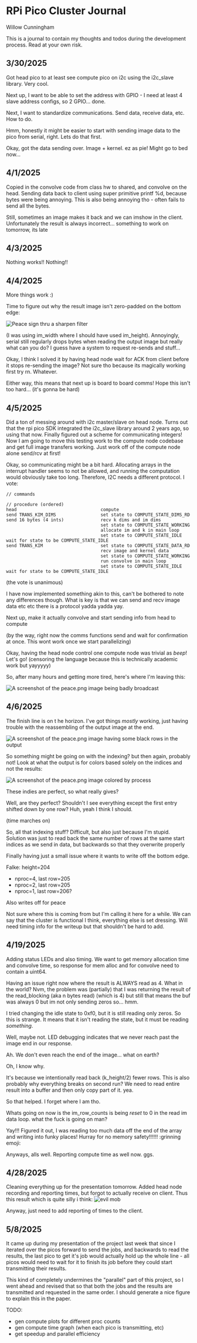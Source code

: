 # RPi Pico Cluster Journal
Willow Cunningham

This is a journal to contain my thoughts and todos during the development process. 
Read at your own risk.

## 3/30/2025

Got head pico to at least see compute pico on i2c using the i2c_slave library.
Very cool.

Next up, I want to be able to set the address with GPIO - I need at least 4 slave address configs, so 2 GPIO... done.

Next, I want to standardize communications. 
Send data, receive data, etc.
How to do.

Hmm, honestly it might be easier to start with sending image data to the pico from serial, right. Lets do that first.

Okay, got the data sending over. Image + kernel. ez as pie! Might go to bed now...

## 4/1/2025

Copied in the convolve code from class hw to shared, and convolve on the head. 
Sending data back to client using super primitive printf %d, because bytes were being annoying.
This is also being annoying tho - often fails to send all the bytes.

Still, sometimes an image makes it back and we can imshow in the client.
Unfortunately the result is always incorrect... something to work on tomorrow, its late

## 4/3/2025

Nothing works!! Nothing!!

## 4/4/2025

More things work :)

Time to figure out why the result image isn't zero-padded on the bottom edge:

![Peace sign thru a sharpen filter](./img/bad_padding.png)

(I was using im_width where I should have used im_height).
Annoyingly, serial still regularly drops bytes when reading the output image but really what can you do? I guess have a system to request re-sends and stuff...

Okay, I think I solved it by having head node wait for ACK from client before it stops re-sending the image? Not sure tho because its magically working first try rn. 
Whatever.

Either way, this means that next up is board to board comms! Hope this isn't too hard... (it's gonna be hard)

## 4/5/2025

Did a ton of messing around with i2c master/slave on head node. 
Turns out that the rpi pico SDK integrated the i2c_slave library around 2 years ago, so using that now.
Finally figured out a scheme for communicating integers! 
Now I am going to move this testing work to the compute node codebase and get full image transfers working.
Just work off of the compute node alone send/rcv at first!

Okay, so communicating might be a bit hard.
Allocating arrays in the interrupt handler seems to not be allowed, and running the computation would obviously take too long.
Therefore, I2C needs a different protocol.
I vote:

	// commands

	// procedure (ordered)
	head								compute
	send TRANS_KIM_DIMS					set state to COMPUTE_STATE_DIMS_RD
	send 16 bytes (4 ints)				recv k dims and im dims
										set state to COMPUTE_STATE_WORKING
										allocate im and k in main loop
										set state to COMPUTE_STATE_IDLE
	wait for state to be COMPUTE_STATE_IDLE
	send TRANS_KIM						set state to COMPUTE_STATE_DATA_RD
										recv image and kernel data
										set state to COMPUTE_STATE_WORKING
										run convolve in main loop
										set state to COMPUTE_STATE_IDLE
	wait for state to be COMPUTE_STATE_IDLE

(the vote is unanimous)

I have now implemented something akin to this, can't be bothered to note any differences though. 
What is key is that we can send and recv image data etc etc there is a protocol yadda yadda yay.

Next up, make it actually convolve and start sending info from head to compute

(by the way, right now the comms functions send and wait for confirmation at once. This wont work once we start parallelizing)

Okay, having the head node control one compute node was trivial as *beep*! Let's go! (censoring the language because this is technically academic work but yayyyyy)

So, after many hours and getting more tired, here's where I'm leaving this:

![A screenshot of the peace.png image being badly broadcast](./img/bad_parallel_nproc2.png)

## 4/6/2025

The finish line is on t he horizon. I've got things *mostly* working, just having trouble with the reassembling of the output image at the end.

![A screenshot of the peace.png image having some black rows in the output](./img/overlap_problems.png)

So something might be going on with the indexing? but then again, probably not! Look at what the output is for colors based solely on the indices and not the results: 

![A screenshot of the peace.png image colored by process](./img/overlap_problems_indices.png)

These indies are perfect, so what really gives?

Well, are they perfect? Shouldn't I see everything except the first entry shifted down by one row? Huh, yeah I think I should.

(time marches on)

So, all that indexing stuff? Difficult, but also just because I'm stupid. Solution was just to read back the same number of rows at the same start indices as we send in data, but backwards so that they overwrite properly

Finally having just a small issue where it wants to write off the bottom edge.

Falke: height=204
 - nproc=4, last row=205
 - nproc=2, last row=205
 - nproc=1, last row=206?

Also writes off for peace

Not sure where this is coming from but I'm calling it here for a while. We can say that the cluster is functional I think, everything else is set dressing. Will need timing info for the writeup but that shouldn't be hard to add.

## 4/19/2025

Adding status LEDs and also timing.
We want to get memory allocation time and convolve time, so response for mem alloc and for convolve need to contain a uint64.

Having an issue right now where the result is ALWAYS read as 4.
What in the world?
Nvm, the problem was (partially) that I was returning the result of the read_blocking (aka n bytes read) (which is 4) but still that means the buf was always 0 but im not only sending zeros so... hmm.

I tried changing the idle state to 0xf0, but it is still reading only zeros.
So this is strange. It means that it isn't reading the state, but it must be reading *something*.

Well, maybe not. 
LED debugging indicates that we never reach past the image end in our response.

Ah. We don't even reach the end of the image... what on earth?

Oh, I know why.

It's because we intentionally read back (k_height/2) fewer rows.
This is also probably why everything breaks on second run?
We need to read entire result into a buffer and then only copy part of it. yea.

So that helped. 
I forget where I am tho.

Whats going on now is the im_row_counts is being *reset* to 0 in the read im data loop. what the fuck is going on man?

Yay!!! Figured it out, I was reading too much data off the end of the array and writing into funky places!
Hurray for no memory safety!!!!!! :grinning emoji:

Anyways, alls well.
Reporting compute time as well now.
ggs.

## 4/28/2025

Cleaning everything up for the presentation tomorrow. 
Added head node recording and reporting times, but forgot to actually receive on client. 
Thus this result which is quite silly i think:
![evil mob](./img/evil_mob.png)

Anyway, just need to add reporting of times to the client.

## 5/8/2025

It came up during my presentation of the project last week that since I iterated over the picos forward to send the jobs, and backwards to read the results, the last pico to get it's job would actually hold up the whole line - all picos would need to wait for it to finish its job before they could start transmitting their results.

This kind of completely undermines the "parallel" part of this project, so I went ahead and revised that so that both the jobs and the results are transmitted and requested in the same order.
I should generate a nice figure to explain this in the paper.

TODO:
 - gen compute plots for different proc counts
 - gen compute time graph (when each pico is transmitting, etc)
 - get speedup and parallel efficiency